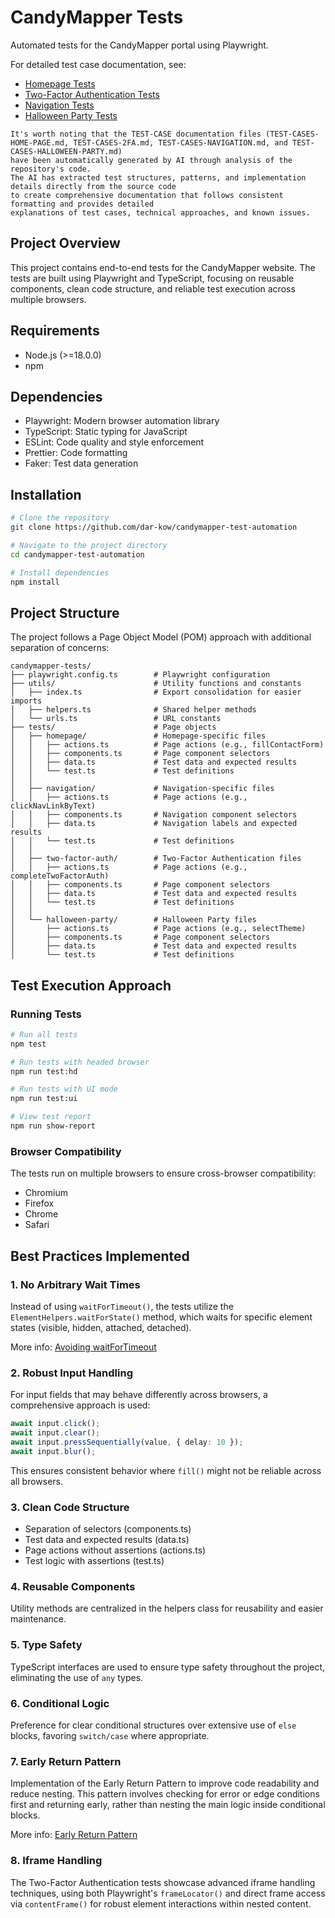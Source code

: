 # CandyMapper Tests

Automated tests for the CandyMapper portal using Playwright.

For detailed test case documentation, see:

- [Homepage Tests](./TEST-CASES-HOME-PAGE.md)
- [Two-Factor Authentication Tests](./TEST-CASES-2FA.md)
- [Navigation Tests](./TEST-CASES-NAVIGATION.md)
- [Halloween Party Tests](./TEST-CASES-HALLOWEEN-PARTY.md)

```
It's worth noting that the TEST-CASE documentation files (TEST-CASES-HOME-PAGE.md, TEST-CASES-2FA.md, TEST-CASES-NAVIGATION.md, and TEST-CASES-HALLOWEEN-PARTY.md)
have been automatically generated by AI through analysis of the repository's code.
The AI has extracted test structures, patterns, and implementation details directly from the source code
to create comprehensive documentation that follows consistent formatting and provides detailed
explanations of test cases, technical approaches, and known issues.
```

## Project Overview

This project contains end-to-end tests for the CandyMapper website. The tests are built using Playwright and TypeScript, focusing on reusable components, clean code structure, and reliable test execution across multiple browsers.

## Requirements

- Node.js (>=18.0.0)
- npm

## Dependencies

- Playwright: Modern browser automation library
- TypeScript: Static typing for JavaScript
- ESLint: Code quality and style enforcement
- Prettier: Code formatting
- Faker: Test data generation

## Installation

```bash
# Clone the repository
git clone https://github.com/dar-kow/candymapper-test-automation

# Navigate to the project directory
cd candymapper-test-automation

# Install dependencies
npm install
```

## Project Structure

The project follows a Page Object Model (POM) approach with additional separation of concerns:

```
candymapper-tests/
├── playwright.config.ts        # Playwright configuration
├── utils/                      # Utility functions and constants
│   ├── index.ts                # Export consolidation for easier imports
│   ├── helpers.ts              # Shared helper methods
│   └── urls.ts                 # URL constants
├── tests/                      # Page objects
│   ├── homepage/               # Homepage-specific files
│   │   ├── actions.ts          # Page actions (e.g., fillContactForm)
│   │   ├── components.ts       # Page component selectors
│   │   ├── data.ts             # Test data and expected results
│   │   └── test.ts             # Test definitions
│   │
│   ├── navigation/             # Navigation-specific files
│   │   ├── actions.ts          # Page actions (e.g., clickNavLinkByText)
│   │   ├── components.ts       # Navigation component selectors
│   │   ├── data.ts             # Navigation labels and expected results
│   │   └── test.ts             # Test definitions
│   │
│   ├── two-factor-auth/        # Two-Factor Authentication files
│   │   ├── actions.ts          # Page actions (e.g., completeTwoFactorAuth)
│   │   ├── components.ts       # Page component selectors
│   │   ├── data.ts             # Test data and expected results
│   │   └── test.ts             # Test definitions
│   │
│   └── halloween-party/        # Halloween Party files
│       ├── actions.ts          # Page actions (e.g., selectTheme)
│       ├── components.ts       # Page component selectors
│       ├── data.ts             # Test data and expected results
│       └── test.ts             # Test definitions
```

## Test Execution Approach

### Running Tests

```bash
# Run all tests
npm test

# Run tests with headed browser
npm run test:hd

# Run tests with UI mode
npm run test:ui

# View test report
npm run show-report
```

### Browser Compatibility

The tests run on multiple browsers to ensure cross-browser compatibility:

- Chromium
- Firefox
- Chrome
- Safari

## Best Practices Implemented

### 1. No Arbitrary Wait Times

Instead of using `waitForTimeout()`, the tests utilize the `ElementHelpers.waitForState()` method, which waits for specific element states (visible, hidden, attached, detached).

More info: [Avoiding waitForTimeout](https://portfolio.sdet.pl/articles/avoiding-wait-for-timeout)

### 2. Robust Input Handling

For input fields that may behave differently across browsers, a comprehensive approach is used:

```typescript
await input.click();
await input.clear();
await input.pressSequentially(value, { delay: 10 });
await input.blur();
```

This ensures consistent behavior where `fill()` might not be reliable across all browsers.

### 3. Clean Code Structure

- Separation of selectors (components.ts)
- Test data and expected results (data.ts)
- Page actions without assertions (actions.ts)
- Test logic with assertions (test.ts)

### 4. Reusable Components

Utility methods are centralized in the helpers class for reusability and easier maintenance.

### 5. Type Safety

TypeScript interfaces are used to ensure type safety throughout the project, eliminating the use of `any` types.

### 6. Conditional Logic

Preference for clear conditional structures over extensive use of `else` blocks, favoring `switch/case` where appropriate.

### 7. Early Return Pattern

Implementation of the Early Return Pattern to improve code readability and reduce nesting. This pattern involves checking for error or edge conditions first and returning early, rather than nesting the main logic inside conditional blocks.

More info: [Early Return Pattern](https://medium.com/swlh/return-early-pattern-3d18a41bba8)

### 8. Iframe Handling

The Two-Factor Authentication tests showcase advanced iframe handling techniques, using both Playwright's `frameLocator()` and direct frame access via `contentFrame()` for robust element interactions within nested content.
